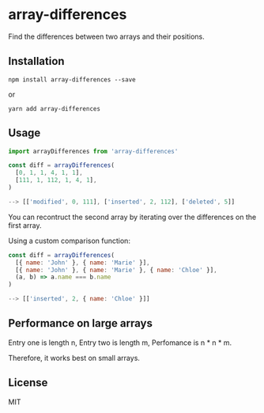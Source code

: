 # array-differences

Find the differences between two arrays and their positions.

## Installation

`npm install array-differences --save`

or

`yarn add array-differences`

## Usage

```js
import arrayDifferences from 'array-differences'

const diff = arrayDifferences(
  [0, 1, 1, 4, 1, 1],
  [111, 1, 112, 1, 4, 1],
)

--> [['modified', 0, 111], ['inserted', 2, 112], ['deleted', 5]]
```

You can recontruct the second array by iterating over the differences on the first array.

Using a custom comparison function:

```js
const diff = arrayDifferences(
  [{ name: 'John' }, { name: 'Marie' }],
  [{ name: 'John' }, { name: 'Marie' }, { name: 'Chloe' }],
  (a, b) => a.name === b.name
)

--> [['inserted', 2, { name: 'Chloe' }]]
```

## Performance on large arrays

Entry one is length n,
Entry two is length m,
Perfomance is n * n * m.

Therefore, it works best on small arrays.

## License

MIT
